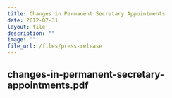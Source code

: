 ```yaml
---
title: Changes in Permanent Secretary Appointments
date: 2012-07-31
layout: file
description: ""
image: ""
file_url: /files/press-release
---
```


changes-in-permanent-secretary-appointments.pdf
---
